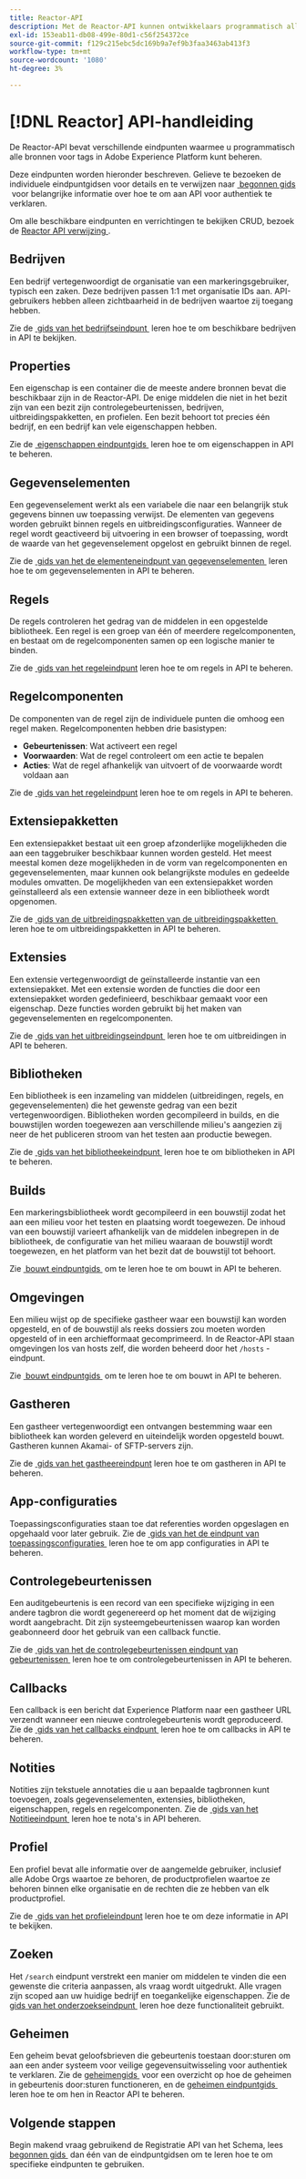 ```yaml
---
title: Reactor-API
description: Met de Reactor-API kunnen ontwikkelaars programmatisch alle bronnen voor tags in Adobe Experience Platform beheren. Volg deze gids voor het uitvoeren van de belangrijkste bewerkingen met de API.
exl-id: 153eab11-db08-499e-80d1-c56f254372ce
source-git-commit: f129c215ebc5dc169b9a7ef9b3faa3463ab413f3
workflow-type: tm+mt
source-wordcount: '1080'
ht-degree: 3%

---
```


# [!DNL Reactor] API-handleiding

De Reactor-API bevat verschillende eindpunten waarmee u programmatisch alle bronnen voor tags in Adobe Experience Platform kunt beheren.

Deze eindpunten worden hieronder beschreven. Gelieve te bezoeken de individuele eindpuntgidsen voor details en te verwijzen naar [&#x200B; begonnen gids &#x200B;](./getting-started.md) voor belangrijke informatie over hoe te om aan API voor authentiek te verklaren.

Om alle beschikbare eindpunten en verrichtingen te bekijken CRUD, bezoek de [&#x200B; Reactor API verwijzing &#x200B;](https://www.adobe.io/experience-platform-apis/references/reactor/).

## Bedrijven

Een bedrijf vertegenwoordigt de organisatie van een markeringsgebruiker, typisch een zaken. Deze bedrijven passen 1:1 met organisatie IDs aan. API-gebruikers hebben alleen zichtbaarheid in de bedrijven waartoe zij toegang hebben.

Zie de [&#x200B; gids van het bedrijfseindpunt &#x200B;](./endpoints/companies.md) leren hoe te om beschikbare bedrijven in API te bekijken.

## Properties

Een eigenschap is een container die de meeste andere bronnen bevat die beschikbaar zijn in de Reactor-API. De enige middelen die niet in het bezit zijn van een bezit zijn controlegebeurtenissen, bedrijven, uitbreidingspakketten, en profielen. Een bezit behoort tot precies één bedrijf, en een bedrijf kan vele eigenschappen hebben.

Zie de [&#x200B; eigenschappen eindpuntgids &#x200B;](./endpoints/properties.md) leren hoe te om eigenschappen in API te beheren.

## Gegevenselementen

Een gegevenselement werkt als een variabele die naar een belangrijk stuk gegevens binnen uw toepassing verwijst. De elementen van gegevens worden gebruikt binnen regels en uitbreidingsconfiguraties. Wanneer de regel wordt geactiveerd bij uitvoering in een browser of toepassing, wordt de waarde van het gegevenselement opgelost en gebruikt binnen de regel.

Zie de [&#x200B; gids van het de elementeneindpunt van gegevenselementen &#x200B;](./endpoints/data-elements.md) leren hoe te om gegevenselementen in API te beheren.

## Regels

De regels controleren het gedrag van de middelen in een opgestelde bibliotheek. Een regel is een groep van één of meerdere regelcomponenten, en bestaat om de regelcomponenten samen op een logische manier te binden.

Zie de [&#x200B; gids van het regeleindpunt &#x200B;](./endpoints/rules.md) leren hoe te om regels in API te beheren.

## Regelcomponenten

De componenten van de regel zijn de individuele punten die omhoog een regel maken. Regelcomponenten hebben drie basistypen:

* **Gebeurtenissen**: Wat activeert een regel
* **Voorwaarden**: Wat de regel controleert om een actie te bepalen
* **Acties**: Wat de regel afhankelijk van uitvoert of de voorwaarde wordt voldaan aan

Zie de [&#x200B; gids van het regeleindpunt &#x200B;](./endpoints/rules.md) leren hoe te om regels in API te beheren.

## Extensiepakketten

Een extensiepakket bestaat uit een groep afzonderlijke mogelijkheden die aan een taggebruiker beschikbaar kunnen worden gesteld. Het meest meestal komen deze mogelijkheden in de vorm van regelcomponenten en gegevenselementen, maar kunnen ook belangrijkste modules en gedeelde modules omvatten. De mogelijkheden van een extensiepakket worden geïnstalleerd als een extensie wanneer deze in een bibliotheek wordt opgenomen.

Zie de [&#x200B; gids van de uitbreidingspakketten van de uitbreidingspakketten &#x200B;](./endpoints/extension-packages.md) leren hoe te om uitbreidingspakketten in API te beheren.

## Extensies

Een extensie vertegenwoordigt de geïnstalleerde instantie van een extensiepakket. Met een extensie worden de functies die door een extensiepakket worden gedefinieerd, beschikbaar gemaakt voor een eigenschap. Deze functies worden gebruikt bij het maken van gegevenselementen en regelcomponenten.

Zie de [&#x200B; gids van het uitbreidingseindpunt &#x200B;](./endpoints/extensions.md) leren hoe te om uitbreidingen in API te beheren.

## Bibliotheken

Een bibliotheek is een inzameling van middelen (uitbreidingen, regels, en gegevenselementen) die het gewenste gedrag van een bezit vertegenwoordigen. Bibliotheken worden gecompileerd in builds, en die bouwstijlen worden toegewezen aan verschillende milieu&#39;s aangezien zij neer de het publiceren stroom van het testen aan productie bewegen.

Zie de [&#x200B; gids van het bibliotheekeindpunt &#x200B;](./endpoints/libraries.md) leren hoe te om bibliotheken in API te beheren.

## Builds

Een markeringsbibliotheek wordt gecompileerd in een bouwstijl zodat het aan een milieu voor het testen en plaatsing wordt toegewezen. De inhoud van een bouwstijl varieert afhankelijk van de middelen inbegrepen in de bibliotheek, de configuratie van het milieu waaraan de bouwstijl wordt toegewezen, en het platform van het bezit dat de bouwstijl tot behoort.

Zie [&#x200B; bouwt eindpuntgids &#x200B;](./endpoints/builds.md) om te leren hoe te om bouwt in API te beheren.

## Omgevingen

Een milieu wijst op de specifieke gastheer waar een bouwstijl kan worden opgesteld, en of de bouwstijl als reeks dossiers zou moeten worden opgesteld of in een archiefformaat gecomprimeerd. In de Reactor-API staan omgevingen los van hosts zelf, die worden beheerd door het `/hosts` -eindpunt.

Zie [&#x200B; bouwt eindpuntgids &#x200B;](./endpoints/builds.md) om te leren hoe te om bouwt in API te beheren.

## Gastheren

Een gastheer vertegenwoordigt een ontvangen bestemming waar een bibliotheek kan worden geleverd en uiteindelijk worden opgesteld bouwt. Gastheren kunnen Akamai- of SFTP-servers zijn.

Zie de [&#x200B; gids van het gastheereindpunt &#x200B;](./endpoints/hosts.md) leren hoe te om gastheren in API te beheren.

## App-configuraties

Toepassingsconfiguraties staan toe dat referenties worden opgeslagen en opgehaald voor later gebruik. Zie de [&#x200B; gids van het de eindpunt van toepassingsconfiguraties &#x200B;](./endpoints/app-configurations.md) leren hoe te om app configuraties in API te beheren.

## Controlegebeurtenissen

Een auditgebeurtenis is een record van een specifieke wijziging in een andere tagbron die wordt gegenereerd op het moment dat de wijziging wordt aangebracht. Dit zijn systeemgebeurtenissen waarop kan worden geabonneerd door het gebruik van een callback functie.

Zie de [&#x200B; gids van het de controlegebeurtenissen eindpunt van gebeurtenissen &#x200B;](./endpoints/audit-events.md) leren hoe te om controlegebeurtenissen in API te beheren.

## Callbacks

Een callback is een bericht dat Experience Platform naar een gastheer URL verzendt wanneer een nieuwe controlegebeurtenis wordt geproduceerd. Zie de [&#x200B; gids van het callbacks eindpunt &#x200B;](./endpoints/callbacks.md) leren hoe te om callbacks in API te beheren.

## Notities

Notities zijn tekstuele annotaties die u aan bepaalde tagbronnen kunt toevoegen, zoals gegevenselementen, extensies, bibliotheken, eigenschappen, regels en regelcomponenten. Zie de [&#x200B; gids van het Notitieeindpunt &#x200B;](./endpoints/notes.md) leren hoe te nota&#39;s in API beheren.

## Profiel

Een profiel bevat alle informatie over de aangemelde gebruiker, inclusief alle Adobe Orgs waartoe ze behoren, de productprofielen waartoe ze behoren binnen elke organisatie en de rechten die ze hebben van elk productprofiel.

Zie de [&#x200B; gids van het profieleindpunt &#x200B;](./endpoints/profile.md) leren hoe te om deze informatie in API te bekijken.

## Zoeken

Het `/search` eindpunt verstrekt een manier om middelen te vinden die een gewenste die criteria aanpassen, als vraag wordt uitgedrukt. Alle vragen zijn scoped aan uw huidige bedrijf en toegankelijke eigenschappen. Zie de [&#x200B; gids van het onderzoekseindpunt &#x200B;](./endpoints/search.md) leren hoe deze functionaliteit gebruikt.

## Geheimen

Een geheim bevat geloofsbrieven die gebeurtenis toestaan door:sturen om aan een ander systeem voor veilige gegevensuitwisseling voor authentiek te verklaren. Zie de [&#x200B; geheimengids &#x200B;](./guides/secrets.md) voor een overzicht op hoe de geheimen in gebeurtenis door:sturen functioneren, en de [&#x200B; geheimen eindpuntgids &#x200B;](./endpoints/secrets.md) leren hoe te om hen in Reactor API te beheren.

## Volgende stappen

Begin makend vraag gebruikend de Registratie API van het Schema, lees [&#x200B; begonnen gids &#x200B;](./getting-started.md) dan één van de eindpuntgidsen om te leren hoe te om specifieke eindpunten te gebruiken.
